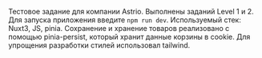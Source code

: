 Тестовое задание для компании Astrio. Выполнены заданий Level 1 и 2. Для запуска приложения введите ```npm run dev```. Используемый стек: Nuxt3, JS, pinia. Сохранение и хранение товаров реализовано с помощью pinia-persist, который хранит данные корзины в cookie. Для упрощения разработки стилей использовал tailwind.

